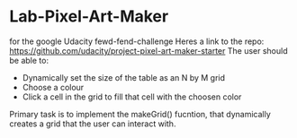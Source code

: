 # Lab-Pixel-Art-Maker
for the google Udacity fewd-fend-challenge
Heres a link to the repo: https://github.com/udacity/project-pixel-art-maker-starter
The user should be able to:
* Dynamically set the size of the table as an N by M grid
* Choose a colour
* Click a cell in the grid to fill that cell with the choosen color

Primary task is to implement the makeGrid() fucntion, that dynamically creates a grid that the user can interact with.


